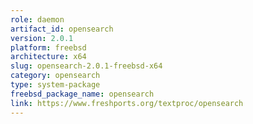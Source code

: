 ```yaml
---
role: daemon
artifact_id: opensearch
version: 2.0.1
platform: freebsd
architecture: x64
slug: opensearch-2.0.1-freebsd-x64
category: opensearch
type: system-package
freebsd_package_name: opensearch
link: https://www.freshports.org/textproc/opensearch
---
```

